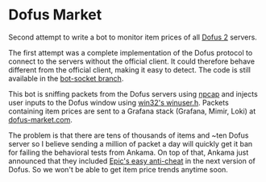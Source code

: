 # Dofus Market

Second attempt to write a bot to monitor item prices of all [Dofus 2](https://www.dofus.com) servers.

The first attempt was a complete implementation of the Dofus protocol to connect to the servers without
the official client. It could therefore behave different from the official client, making it easy to
detect. The code is still available in the [bot-socket branch](https://github.com/verdie-g/dofus-market/tree/bot-socket).

This bot is sniffing packets from the Dofus servers using [npcap](https://npcap.com) and injects user
inputs to the Dofus window using [win32's winuser.h](https://learn.microsoft.com/en-us/windows/win32/api/winuser).
Packets containing item prices are sent to a Grafana stack (Grafana, Mimir, Loki) at [dofus-market.com](https://dofus-market.com).

The problem is that there are tens of thousands of items and ~ten Dofus server so I believe sending a million of packet
a day will quickly get it ban for failing the behavioral tests from Ankama. On top of that, Ankama just announced that
they included [Epic's easy anti-cheat](https://www.easy.ac) in the next version of Dofus. So we won't be able to get
item price trends anytime soon.
